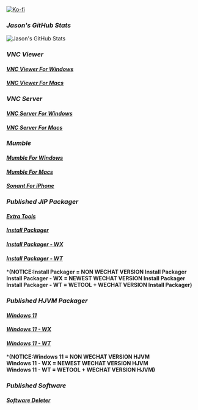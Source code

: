 <!-- title: Jason's Homepage -->
[![Ko-fi](https://ko-fi.com/img/githubbutton_sm.svg)](https://ko-fi.com/L4L76FZ0F)
### ***Jason's GitHub Stats***
![Jason's GitHub Stats](https://github-readme-stats.vercel.app/api?username=znzxjjbt0513&show_icons=true&theme=default)
### ***VNC Viewer***
#### [**_VNC Viewer For Windows_**](https://Znzxjjbt0513.github.io/VNC/VNC%20Viewer/Windows/)
#### [**_VNC Viewer For Macs_**](https://Znzxjjbt0513.github.io/VNC/VNC%20Viewer/Macs/)
### ***VNC Server***
#### [**_VNC Server For Windows_**](https://Znzxjjbt0513.github.io/VNC/VNC%20Server/Windows/)
#### [**_VNC Server For Macs_**](https://Znzxjjbt0513.github.io/VNC/VNC%20Server/Macs/)
### ***Mumble***
#### [**_Mumble For Windows_**](https://Znzxjjbt0513.github.io/Mumble/Windows/)
#### [**_Mumble For Macs_**](https://Znzxjjbt0513.github.io/Mumble/Macs/)
#### [**_Sonant For iPhone_**](https://Znzxjjbt0513.github.io/Mumble/iPhone/)   
### ***Published JIP Packager***
#### [**_Extra Tools_**](https://Znzxjjbt0513.github.io/Tools/)
#### [**_Install Packager_**](https://Znzxjjbt0513.github.io/JIP/V1/N/)
#### [**_Install Packager - WX_**](https://znzxjjbt0513.github.io/JIP/V1/WX/)
#### [**_Install Packager - WT_**](https://znzxjjbt0513.github.io/JIP/V1/WT/)   
***(NOTICE:Install Packager = NON WECHAT VERSION Install Packager   
Install Packager - WX = NEWEST WECHAT VERSION Install Packager   
Install Packager - WT = WETOOL + WECHAT VERSION Install Packager)**
### ***Published HJVM Packager***
#### [**_Windows 11_**](https://Znzxjjbt0513.github.io/HJVM/N)
#### [**_Windows 11 - WX_**](https://Znzxjjbt0513.github.io/HJVM/WX)
#### [**_Windows 11 - WT_**](https://Znzxjjbt0513.github.io/HJVM/WT)   
***(NOTICE:Windows 11 = NON WECHAT VERSION HJVM   
Windows 11 - WX = NEWEST WECHAT VERSION HJVM   
Windows 11 - WT = WETOOL + WECHAT VERSION HJVM)**   
### ***Published Software***
#### [**_Software Deleter_**](https://Znzxjjbt0513.github.io/Software%20Deleter)
